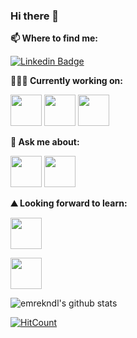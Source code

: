 ### Hi there 👋

<!--
**emrekndl/emrekndl** is a ✨ _special_ ✨ repository because its `README.md` (this file) appears on your GitHub profile.

Here are some ideas to get you started:

- 🔭 I’m currently working on ...
- 🌱 I’m currently learning ...
- 👯 I’m looking to collaborate on ...
- 🤔 I’m looking for help with ...
- 💬 Ask me about ...
- 📫 How to reach me: ... 
- 😄 Pronouns: ...
- ⚡ Fun fact: ...
-->

**📫 Where to find me:** 

[![Linkedin Badge](https://img.shields.io/badge/emrekndl-blue?style=flat-square&logo=Linkedin&logoColor=white&link=https://www.linkedin.com/in/emre-kondul-803bba155/)](https://www.linkedin.com/in/emre-kondul-803bba155/)



**👨🏻‍💻 Currently working on:** 

<code><a href="https://www.python.org/" target="_blank"><img height="50" src="https://www.vectorlogo.zone/logos/python/python-ar21.svg"></a></code>
<code><a href="https://www.linux.org/" target="_blank"><img height="50" src="https://www.vectorlogo.zone/logos/linux/linux-ar21.svg"></a></code>
<code><a href="https://opencv.org/" target="_blank"><img height="50" src="https://www.vectorlogo.zone/logos/opencv/opencv-ar21.svg"></a></code>

**💬 Ask me about:** 

<code><a href="https://www.linux.org/" target="_blank"><img height="50" src="https://www.vectorlogo.zone/logos/linux/linux-ar21.svg"></a></code>
<code><a href="https://www.python.org/" target="_blank"><img height="50" src="https://www.vectorlogo.zone/logos/python/python-ar21.svg"></a></code>


**⛰ Looking forward to learn:** 

<code><a href="https://www.docker.com/" target="_blank"><img height="50" src="https://www.vectorlogo.zone/logos/docker/docker-ar21.svg"></a></code>

<code><a href="https://www.tensorflow.org/" target="_blank"><img height="50" src="https://www.vectorlogo.zone/logos/tensorflow/tensorflow-ar21.svg"></a></code>




![emrekndl's github stats](https://github-readme-stats.vercel.app/api?username=emrekndl&show_icons=true&line_height=30)


[![HitCount](http://hits.dwyl.com/emrekndl/emrekndl.svg)](http://hits.dwyl.com/emrekndl/emrekndl)
